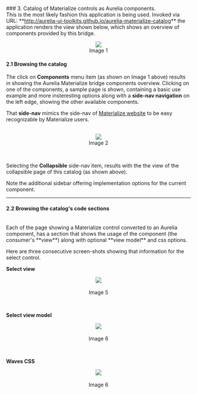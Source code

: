 <br>
### 3. Catalog of Materialize controls as Aurelia components.
<br>
This is the most likely fashion this application is being used. Invoked via URL: **<a href="http://aurelia-ui-toolkits.github.io/aurelia-materialize-catalog">http://aurelia-ui-toolkits.github.io/aurelia-materialize-catalog</a>** the application renders the view shown below, which shows an overview of components provided by this bridge.

<br>
<p align=center>
<img src="http://i.imgur.com/3FPZJnV.png"></img>
<br>
  Image 1
</p>

#### 2.1 Browsing the catalog

The click on **Components** menu item (as shown on Image 1 above) results in showing the Aurelia Materialize bridge components overview. Clicking on one of the components, a sample page is shown, containing a basic use example and more insteresting options along with a **side-nav navigation** on the left edge, showing the other available components.

That **side-nav** mimics the side-nav of [Materialize website](http://materializecss.com/) to be easy recognizable by Materialize users.
<br>
<br>

<p align=center>
  <img src="http://i.imgur.com/wYoOLmm.png"></img>
<br>
  Image 2
</p>

<br>

Selecting the **Collapsible** side-nav item, results with the the view of the collapsible page of this catalog (as shown above).

Note the additional sidebar offering implementation options for the current component.

* * *
#### 2.2 Browsing the catalog's code sections
<br>
Each of the page showing a Materialize control converted to an Aurelia component, has a section that shows the usage of the component (the consumer's **view**) along with optional **view model** and css options.

Here are three consecutive screen-shots showing that information for the select control.
<br>

**Select view**

<p align=center>
  <img src="http://i.imgur.com/uhpshpy.png"></img>
 <br><br>
Image 5
</p>
<br>

**Select view model**

<p align=center>
  <img src="http://i.imgur.com/VnYkfTv.png"></img>
 <br><br>
Image 6
</p>
<br>

**Waves CSS**

<p align=center>
  <img src="http://i.imgur.com/VmRmBVQ.png"></img>
 <br><br>
Image 6
</p>
